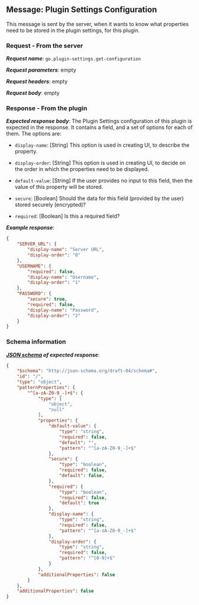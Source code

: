 ## Message: Plugin Settings Configuration
 
This message is sent by the server, when it wants to know what properties need to be stored in the plugin settings, for this plugin.

### Request - From the server

***Request name***: `go.plugin-settings.get-configuration`

***Request parameters***: empty

***Request headers***: empty

***Request body***: empty

### Response - From the plugin

***Expected response body***: The Plugin Settings configuration of this plugin is expected in the response. It contains a field, and a set of options for each of them. The options are:

* `display-name`: [String] This option is used in creating UI, to describe the property.

* `display-order`: [String] This option is used in creating UI, to decide on the order in which the properties need to be displayed.

* `default-value`: [String] If the user provides no input to this field, then the value of this property will be stored.

* `secure`: [Boolean] Should the data for this field (provided by the user) stored securely (encrypted)?

* `required`: [Boolean] Is this a required field?

***Example response***:

```json
{
    "SERVER_URL": {
        "display-name": "Server URL",
        "display-order": "0"
    },
    "USERNAME": {
        "required": false,
        "display-name": "Username",
        "display-order": "1"
    },
    "PASSWORD": {
        "secure": true,
        "required": false,
        "display-name": "Password",
        "display-order": "2"
    }
}
```

### Schema information

***[JSON schema](http://json-schema.org) of expected response***:

```json
{
    "$schema": "http://json-schema.org/draft-04/schema#",
    "id": "/",
    "type": "object",
    "patternProperties": {
        "^[a-zA-Z0-9_-]+$": {
            "type": [
                "object",
                "null"
            ],
            "properties": {
                "default-value": {
                    "type": "string",
                    "required": false,
                    "default": "",
                    "pattern": "^[a-zA-Z0-9_-]+$"
                },
                "secure": {
                    "type": "boolean",
                    "required": false,
                    "default": false,
                },
                "required": {
                    "type": "boolean",
                    "required": false,
                    "default": true
                },
                "display-name": {
                    "type": "string",
                    "required": false,
                    "pattern": "^[a-zA-Z0-9_-]+$"
                },
                "display-order": {
                    "type": "string",
                    "required": false,
                    "pattern": "^[0-9]+$"
                }
            },
            "additionalProperties": false
        }
    },
    "additionalProperties": false
}
```
